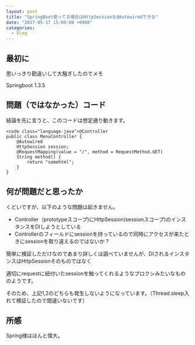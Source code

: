 ```yaml
---
layout: post
title: "SpringBoot使ってる場合はHttpSessionを@Autowiredできる"
date: "2017-05-17 15:00:00 +0900"
categories: 
  - blog
---
```

## 最初に

思いっきり勘違いして大騒ぎしたのでメモ  

Springboot 1.3.5  

## 問題（ではなかった）コード

結論を先に言うと、このコードは想定通り動きます。  

```
<code class="language-java">@Controller
public class MenuController {
    @Autowired
    HttpSession session;
    @RequestMapping(value = "/", method = RequestMethod.GET)
    String method() {
        return "somehtml";
    }
}
````

## 何が問題だと思ったか

くどいですが、以下のような問題は起きません。  


* Controller（prototypeスコープ)にHttpSession(sessionスコープ)のインスタンスをDIしようとしている
* Controllerのフィールドにsessionを持っているので同時にアクセスが来たときにsessionを取り違えるのではないか？


簡単に検証しただけなのであまり詳しくは調べていませんが、DIされるインスタンスはHttpSessionそのものではなく  

適切にrequestに紐付いたsessionを触ってくれるようなプロクシみたいなもののようです。  

そのため、上記1,2のどちらも発生しないようになっています。（Thread.sleep入れて検証したので間違いないです）  

## 所感

Spring様はほんと偉大。  

